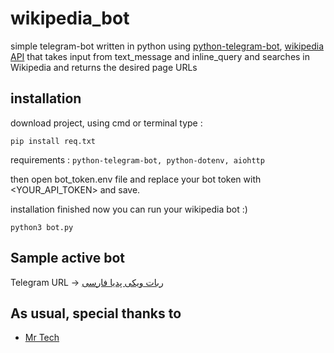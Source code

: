 # wikipedia_bot
simple telegram-bot written in python using [python-telegram-bot](https://github.com/python-telegram-bot/python-telegram-bot), [wikipedia API](https://api.wikimedia.org) that takes input from text_message and inline_query and searches in Wikipedia and returns the desired page URLs
## installation
download project, using cmd or terminal type :
```shell
pip install req.txt
```
requirements : ```python-telegram-bot, python-dotenv, aiohttp```

then open bot_token.env file and replace your bot token with <YOUR_API_TOKEN> and save.

installation finished now you can run your wikipedia bot :)
```shell
python3 bot.py
```

## Sample active bot
Telegram URL -> [ربات ویکی پدیا فارسی](https://t.me/fawikipedia_bot)

## As usual, special thanks to
- [Mr Tech](https://github.com/ErfanTech)
